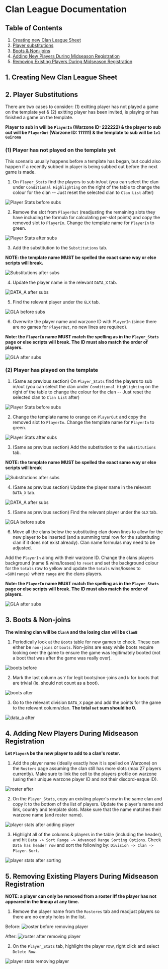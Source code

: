 # Clan League Documentation

## Table of Contents

1. [Creating new Clan League Sheet](#1-creating-new-clan-league-sheet)
2. [Player substitutions](#2-player-substitutions)
3. [Boots & Non-joins](#3-boots--non-joins)
4. [Adding New Players During Midseason Registration](#4-adding-new-players-during-midseason-registration)
5. [Removing Existing Players During Midseason Registration](#5-removing-existing-players-during-midseason-registration)


## 1. Creating New Clan League Sheet

## 2. Player Substitutions

There are two cases to consider: (1) exitting player has not played a game on the template yet & (2) exitting player has been invited, is playing or has finished a game on the template.

**Player to sub in will be `PlayerIn` (Warzone ID: 222222) & the player to sub out will be `PlayerOut` (Warzone ID: 111111) & the template to sub will be `1v1 Guiroma`**

### (1) Player has not played on the template yet

This scenario usually happens before a template has began, but could also happen if a recently subbed in player is being subbed out before the next game is made.

1. On `Player_Stats` find the players to sub in/out (you can select the clan under `Conditional Highlighting` on the right of the table to change the colour for the clan -- Just reset the selected clan to `Clan List` after)

![Player Stats before subs](./imgs/2-1-1.png)

2. Remove the slot from `PlayerOut` (readjusting the remaining slots they have including the formula for calculating per-slot points) and copy the removed slot to `PlayerIn`. Change the template name for `PlayerIn` to green.

![Player Stats after subs](./imgs/2-1-2.png)

3. Add the substitution to the `Substitutions` tab.

**NOTE: the template name MUST be spelled the exact same way or else scripts will break.**

![Substitutions after subs](./imgs/2-1-3.png)

4. Update the player name in the relevant `DATA_X` tab.

![DATA_A after subs](./imgs/2-1-4.png)

5. Find the relevant player under the `GLX` tab.

![GLA before subs](./imgs/2-1-5.png)

6. Overwrite the player name and warzone ID with `PlayerIn` (since there are no games for `PlayerOut`, no new lines are required).

**Note: the `PlayerIn` name MUST match the spelling as in the `Player_Stats` page or else scripts will break. The ID must also match the order of players.**

![GLA after subs](./imgs/2-1-6.png)

### (2) Player has played on the template

1. (Same as previous section) On `Player_Stats` find the players to sub in/out (you can select the clan under `Conditional Highlighting` on the right of the table to change the colour for the clan -- Just reset the selected clan to `Clan List` after)

![Player Stats before subs](./imgs/2-1-1.png)

2. Change the template name to orange on `PlayerOut` and copy the removed slot to `PlayerIn`. Change the template name for `PlayerIn` to green.

![Player Stats after subs](./imgs/2-2-2.png)

3. (Same as previous section) Add the substitution to the `Substitutions` tab.

**NOTE: the template name MUST be spelled the exact same way or else scripts will break**

![Substitutions after subs](./imgs/2-1-3.png)

4. (Same as previous section) Update the player name in the relevant `DATA_X` tab.

![DATA_A after subs](./imgs/2-1-4.png)

5. (Same as previous section) Find the relevant player under the `GLX` tab.

![GLA before subs](./imgs/2-1-5.png)

6. Move all the clans below the substituting clan down lines to allow for the new player to be inserted (and a summing total row for the substituting clan if it does not exist already). Clan name formulas may need to be adjusted.

Add the `PlayerIn` along with their warzone ID. Change the clans players background (name & wins/losses) to `reset` and set the background colour for the `totals` row to yellow and update the `totals` wins/losses to `=SUM(range)` where `range` are the clans players.

**Note: the `PlayerIn` name MUST match the spelling as in the `Player_Stats` page or else scripts will break. The ID must also match the order of players.**

![GLA after subs](./imgs/2-2-6.png)

## 3. Boots & Non-joins

**The winning clan will be `ClanA` and the losing clan will be `ClanB`**

1. Periodically look at the `Boots` table for new games to check. These can either be `non-joins` or `boots`. Non-joins are easy while boots require looking over the game to ensure the game was legitimately booted (not a boot that was after the game was really over).

![boots before](./imgs/3-1.png)

2. Mark the last column as `Y` for legit boots/non-joins and `N` for boots that are trivial (ie. should not count as a boot).

![boots after](./imgs/3-2.png)

3. Go to the relevant division `DATA_X` page and add the points for the game to the relevant column/clan. **The total `net` sum should be 0.**

![data_a after](./imgs/3-3.png)


## 4. Adding New Players During Midseason Registration

**Let `PlayerA` be the new player to add to a clan's roster.**

1. Add the player name (ideally exactly how it is spelled on Warzone) on the `Rosters` page assuming the clan still has more slots (max 27 players currently). Make sure to link the cell to the players profile on warzone (using their unique warzone player ID and not their discord-esque ID).

![roster after](./imgs/4-1.png)

2. On the `Player_Stats`, copy an existing player's row in the same clan and copy it to the bottom of the list of players. Update the player's name and link, country and template slots. Make sure that the name matches their warzone name (and roster name).

![player stats after adding player](./imgs/4-2.png)

3. Highlight all of the columns & players in the table (including the header), and hit `Data -> Sort Range -> Advanced Range Sorting Options`. Check `Data has header row` and sort the following by: `Division -> Clan -> Player`. `Sort`.

![player stats after sorting](./imgs/4-3.png)


## 5. Removing Existing Players During Midseason Registration

**NOTE: a player can only be removed from a roster iff the player has not appeared in the lineup at any time.**

1. Remove the player name from the `Rosteres` tab and readjust players so there are no empty holes in the list.

Before:
![roster before removing player](./imgs/5-1-1.png)

After:
![roster after removing player](./imgs/5-1-2.png)

2. On the `Player_Stats` tab, highlight the player row, right click and select `Delete Row`.

![player stats removing player](./imgs/5-2.png)
